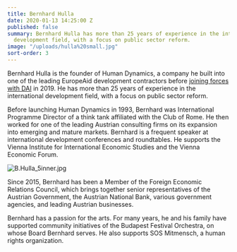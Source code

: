 ```yaml
---
title: Bernhard Hulla
date: 2020-01-13 14:25:00 Z
published: false
summary: Bernhard Hulla has more than 25 years of experience in the international
  development field, with a focus on public sector reform.
image: "/uploads/hulla%20small.jpg"
sort-order: 3
---
```


Bernhard Hulla is the founder of Human Dynamics, a company he built into one of the leading EuropeAid development contractors before [joining forces with DAI](https://www.dai.com/news/dai-acquires-leading-european-development-consultancy-human-dynamics) in 2019. He has more than 25 years of experience in the international development field, with a focus on public sector reform.

Before launching Human Dynamics in 1993, Bernhard was International Programme Director of a think tank affiliated with the Club of Rome. He then worked for one of the leading Austrian consulting firms on its expansion into emerging and mature markets.
Bernhard is a frequent speaker at international development conferences and roundtables. He supports the Vienna Institute for International Economic Studies and the Vienna Economic Forum.

![B.Hulla_5inner.jpg](/uploads/B.Hulla_5inner.jpg)

Since 2015, Bernhard has been a Member of the Foreign Economic Relations Council, which brings together senior representatives of the Austrian Government, the Austrian National Bank, various government agencies, and leading Austrian businesses.

Bernhard has a passion for the arts. For many years, he and his family have supported community initiatives of the Budapest Festival Orchestra, on whose Board Bernhard serves. He also supports SOS Mitmensch, a human rights organization.